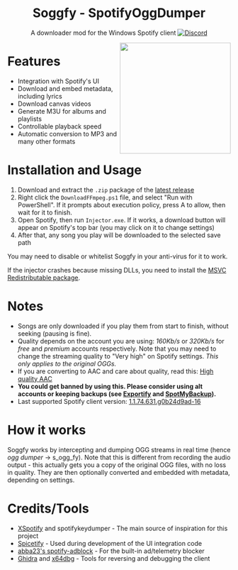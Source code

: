 <div align="center">

# Soggfy - SpotifyOggDumper

A downloader mod for the Windows Spotify client
[![Discord](https://discord.com/api/guilds/897274718942531594/widget.png)](https://discord.gg/syc9aMDVBf)

<img align="right" src="https://user-images.githubusercontent.com/53208252/147526053-a62850c2-9ee9-471f-83c1-481f2f0dca32.png" width="250" />
</div>

# Features
- Integration with Spotify's UI
- Download and embed metadata, including lyrics
- Download canvas videos
- Generate M3U for albums and playlists
- Controllable playback speed
- Automatic conversion to MP3 and many other formats

# Installation and Usage
1. Download and extract the `.zip` package of the [latest release](https://github.com/Rafiuth/Soggfy/releases/latest)
2. Right click the `DownloadFFmpeg.ps1` file, and select "Run with PowerShell". If it prompts about execution policy, press A to allow, then wait for it to finish.
3. Open Spotify, then run `Injector.exe`. If it works, a download button will appear on Spotify's top bar (you may click on it to change settings)
4. After that, any song you play will be downloaded to the selected save path

You may need to disable or whitelist Soggfy in your anti-virus for it to work.

If the injector crashes because missing DLLs, you need to install the [MSVC Redistributable package](https://aka.ms/vs/17/release/vc_redist.x86.exe).

# Notes
- Songs are only downloaded if you play them from start to finish, without seeking (pausing is fine).
- Quality depends on the account you are using: _160Kb/s_ or _320Kb/s_ for _free_ and _premium_ accounts respectively. Note that you may need to change the streaming quality to "Very high" on Spotify settings.
_This only applies to the original OGGs._
- If you are converting to AAC and care about quality, read this: [High quality AAC](/USAGE.md#high-quality-aac)
- **You could get banned by using this. Please consider using alt accounts or keeping backups (see [Exportify](https://watsonbox.github.io/exportify) and [SpotMyBackup](http://www.spotmybackup.com)).**
- Last supported Spotify client version: [1.1.74.631.g0b24d9ad-16](https://upgrade.scdn.co/upgrade/client/win32-x86/spotify_installer-1.1.74.631.g0b24d9ad-16.exe)

# How it works
Soggfy works by intercepting and dumping OGG streams in real time (hence _ogg dumper_ -> s_ogg_fy). Note that this is different from recording the audio output - this actually gets you a copy of the original OGG files, with no loss in quality. They are then optionally converted and embedded with metadata, depending on settings.

# Credits/Tools
- [XSpotify](https://web.archive.org/web/20200303145624/https://github.com/meik97/XSpotify) and spotifykeydumper - The main source of inspiration for this project
- [Spicetify](https://github.com/khanhas/spicetify-cli) - Used during development of the UI integration code
- [abba23's spotify-adblock](https://github.com/abba23/spotify-adblock) - For the built-in ad/telemetry blocker
- [Ghidra](https://ghidra-sre.org/) and [x64dbg](https://x64dbg.com/) - Tools for reversing and debugging the client

